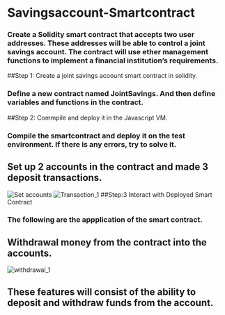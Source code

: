 # Savingsaccount-Smartcontract
### Create a Solidity smart contract that accepts two user addresses. These addresses will be able to control a joint savings account. The contract will use ether management functions to implement a financial institution’s requirements.
##Step 1: Create a joint savings acoount smart contract in solidity.
### Define a new contract named JointSavings. And then define variables and functions in the contract.
##Step 2: Commpile and deploy it in the Javascript VM.
### Compile the smartcontract and deploy it on the test environment. If there is any errors, try to solve it.
## Set up 2 accounts in the contract and made 3 deposit transactions.
![Set accounts](https://user-images.githubusercontent.com/99513782/179884374-f5c54913-bf31-4114-af7b-49eac902cb90.png)
![Transaction_1](https://user-images.githubusercontent.com/99513782/179884378-68162717-b954-4df6-9572-042375b65d8d.png)
##Step:3 Interact with Deployed Smart Contract
### The following are the appplication of the smart contract.
## Withdrawal money from the contract into the accounts.
![withdrawal_1](https://user-images.githubusercontent.com/99513782/179884408-83d70bfe-018f-4a02-aab7-f8a9cf81fcb4.png)
## These features will consist of the ability to deposit and withdraw funds from the account.
